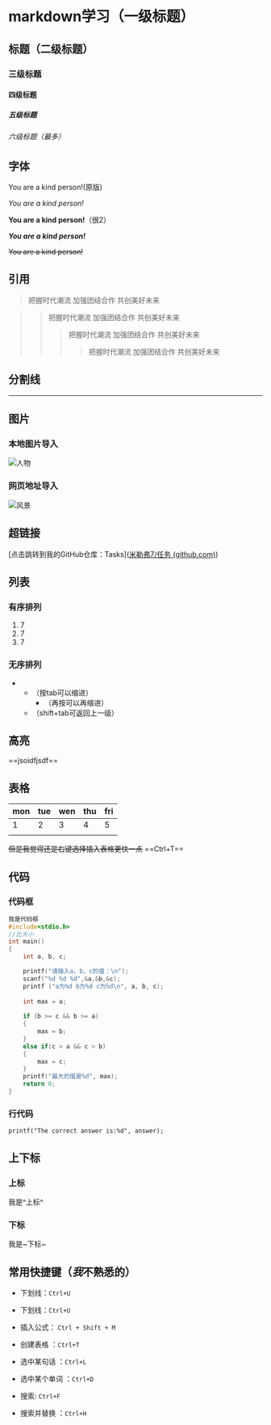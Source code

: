 # markdown学习（一级标题）

## 标题（二级标题）

### 三级标题

#### 四级标题

##### 五级标题

###### 六级标题（最多）



## 字体

 You are a kind person!(原版)

*You are a kind person!*

**You are a kind person!**（很2）

***You are a kind person!***

 ~~You are a kind person!~~



## 引用

> 把握时代潮流 加强团结合作 共创美好未来

> > 把握时代潮流 加强团结合作 共创美好未来
> >
> > > 把握时代潮流 加强团结合作 共创美好未来
> > >
> > > > 把握时代潮流 加强团结合作 共创美好未来



## 分割线

---



## 图片

### 本地图片导入

![人物](C:\Users\hello\Desktop\pr学习\04-卡点插件的使用\图片素材\pexels-victor-freitas-772665.jpg)

### 网页地址导入

![风景](https://ts1.cn.mm.bing.net/th/id/R-C.bf36b2266d98907d0854b198caaba385?rik=tRAqe3oVzQLYrA&riu=http%3a%2f%2fwww.ukutu.cn%2fupload%2f201603%2f23%2f201603230208535011.jpg&ehk=DGHUktoMUTdZ%2b9KWY%2fU8NrjqwrwhfpWEgMyNnKc%2fn%2bs%3d&risl=&pid=ImgRaw&r=0)



## 超链接 

[点击跳转到我的GitHub仓库：Tasks]([米勒弗7/任务 (github.com)](https://github.com/Milefer7/Tasks))



## 列表

### 有序排列

1. 7
2. 7
3. 7

### 无序排列

+ 
  + （按tab可以缩进）
    + （再按可以再缩进）
  + （shift+tab可返回上一级）



## 高亮

==jsoidfjsdf==



## 表格

| mon  | tue  | wen  | thu  | fri  |
| ---- | ---- | ---- | ---- | ---- |
| 1    | 2    | 3    | 4    | 5    |
|      |      |      |      |      |

~~但是我觉得还是右键选择插入表格更快一点~~  ==Ctrl+T==



## 代码

### 代码框   

```c
我是代码框
#include<stdio.h>
//比大小
int main()
{
	int a, b, c;

	printf("请输入a，b，c的值：\n");
	scanf("%d %d %d",&a,&b,&c);
	printf ("a为%d b为%d c为%d\n", a, b, c);
	
	int max = a;
	
	if (b >= c && b >= a)
	{
		max = b;
	}
	else if(c > a && c > b) 
	{
		max = c;
	}
	printf("最大的值是%d", max);
	return 0;
}
```

### 行代码

`printf("The correct answer is:%d", answer);`



## 上下标

### 上标

我是^上标^

### 下标

我是~下标~



## 常用快捷键（*我*不熟悉的）

+ 下划线：`Ctrl+U`

+ 下划线：`Ctrl+U`

+ 插入公式： `Ctrl + Shift + M`

+ 创建表格 ：`Ctrl+T`

+ 选中某句话 ：`Ctrl+L`

+ 选中某个单词 ：`Ctrl+D`

+ 搜索: `Ctrl+F`

+ 搜索并替换 ：`Ctrl+H`

  

